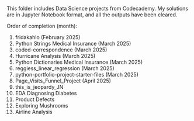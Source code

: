 This folder includes Data Science projects from Codecademy. My solutions are in Jupyter Notebook format, and all the outputs have been cleared.

Order of completion (month):
1. fridakahlo  (February 2025)
2. Python Strings Medical Insurance  (March 2025)
3. coded-correspondence  (March 2025)
4. Hurricane Analysis  (March 2025)
5. Python Dictionaries Medical Insurance  (March 2025)
6. reggiess_linear_regression (March 2025)
7. python-portfolio-project-starter-files  (March 2025)
8. Page_Visits_Funnel_Project  (April 2025)
9. this_is_jeopardy_JN
10. EDA Diagnosing Diabetes
11. Product Defects
12. Exploring Mushrooms
13. Airline Analysis
